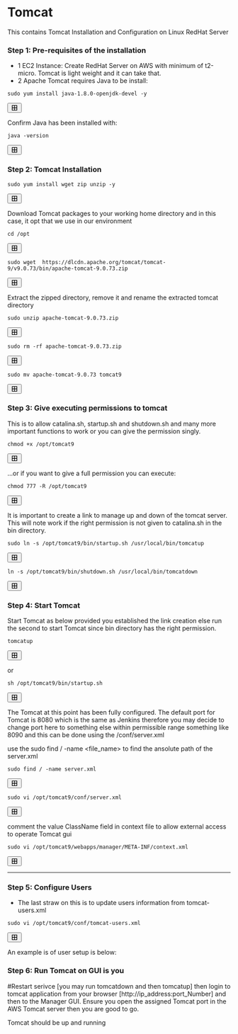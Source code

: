 # Tomcat
This contains Tomcat Installation and Configuration on Linux RedHat Server

### Step 1: Pre-requisites of the installation
* 1 EC2 Instance: Create RedHat Server on AWS with minimum of t2-micro. Tomcat is light weight and it can take that.
* 2 Apache Tomcat requires Java to be install:
<div>
  <pre><code>sudo yum install java-1.8.0-openjdk-devel -y</code></pre>
  <button onclick="navigator.clipboard.writeText('sudo yum install java-1.8.0-openjdk-devel -y')">
    <svg xmlns="http://www.w3.org/2000/svg" width="16" height="16" viewBox="0 0 24 24" fill="none" stroke="currentColor" stroke-width="2" stroke-linecap="round" stroke-linejoin="round"><path d="M4 4h8v8H4zM12 4h8v8h-8zM4 12h8v8H4zM12 12h8v8h-8z"/></svg>
  </button>
</div>
    
 Confirm Java has been installed with:
 <div>
  <pre><code>java -version</code></pre>
  <button onclick="navigator.clipboard.writeText('java -version')">
    <svg xmlns="http://www.w3.org/2000/svg" width="16" height="16" viewBox="0 0 24 24" fill="none" stroke="currentColor" stroke-width="2" stroke-linecap="round" stroke-linejoin="round"><path d="M4 4h8v8H4zM12 4h8v8h-8zM4 12h8v8H4zM12 12h8v8h-8z"/></svg>
  </button>
</div>
 
 ### Step 2: Tomcat Installation
 
  <div>
  <pre><code>sudo yum install wget zip unzip -y</code></pre>
  <button onclick="navigator.clipboard.writeText('sudo yum install wget zip unzip -y')">
    <svg xmlns="http://www.w3.org/2000/svg" width="16" height="16" viewBox="0 0 24 24" fill="none" stroke="currentColor" stroke-width="2" stroke-linecap="round" stroke-linejoin="round"><path d="M4 4h8v8H4zM12 4h8v8h-8zM4 12h8v8H4zM12 12h8v8h-8z"/></svg>
  </button>
</div>

 
Download Tomcat packages to your working home directory and in this case, it opt that we use in our environment

  <div>
  <pre><code>cd /opt</code></pre>
  <button onclick="navigator.clipboard.writeText('cd /opt')">
    <svg xmlns="http://www.w3.org/2000/svg" width="16" height="16" viewBox="0 0 24 24" fill="none" stroke="currentColor" stroke-width="2" stroke-linecap="round" stroke-linejoin="round"><path d="M4 4h8v8H4zM12 4h8v8h-8zM4 12h8v8H4zM12 12h8v8h-8z"/></svg>
  </button>
</div>

 <div>
  <pre><code>sudo wget  https://dlcdn.apache.org/tomcat/tomcat-9/v9.0.73/bin/apache-tomcat-9.0.73.zip</code></pre>
  <button onclick="navigator.clipboard.writeText('sudo wget  https://dlcdn.apache.org/tomcat/tomcat-9/v9.0.73/bin/apache-tomcat-9.0.73.zip ')">
    <svg xmlns="http://www.w3.org/2000/svg" width="16" height="16" viewBox="0 0 24 24" fill="none" stroke="currentColor" stroke-width="2" stroke-linecap="round" stroke-linejoin="round"><path d="M4 4h8v8H4zM12 4h8v8h-8zM4 12h8v8H4zM12 12h8v8h-8z"/></svg>
  </button>
</div>

Extract the zipped directory, remove it and rename the extracted tomcat directory

 <div>
  <pre><code>sudo unzip apache-tomcat-9.0.73.zip</code></pre>
  <button onclick="navigator.clipboard.writeText('sudo unzip apache-tomcat-9.0.73.zip')">
    <svg xmlns="http://www.w3.org/2000/svg" width="16" height="16" viewBox="0 0 24 24" fill="none" stroke="currentColor" stroke-width="2" stroke-linecap="round" stroke-linejoin="round"><path d="M4 4h8v8H4zM12 4h8v8h-8zM4 12h8v8H4zM12 12h8v8h-8z"/></svg>
  </button>
</div>

 <div>
  <pre><code>sudo rm -rf apache-tomcat-9.0.73.zip </code></pre>
  <button onclick="navigator.clipboard.writeText('sudo rm -rf apache-tomcat-9.0.73.zip ')">
    <svg xmlns="http://www.w3.org/2000/svg" width="16" height="16" viewBox="0 0 24 24" fill="none" stroke="currentColor" stroke-width="2" stroke-linecap="round" stroke-linejoin="round"><path d="M4 4h8v8H4zM12 4h8v8h-8zM4 12h8v8H4zM12 12h8v8h-8z"/></svg>
  </button>
</div>

 <div>
  <pre><code>sudo mv apache-tomcat-9.0.73 tomcat9</code></pre>
  <button onclick="navigator.clipboard.writeText('sudo mv apache-tomcat-9.0.73 tomcat9')">
    <svg xmlns="http://www.w3.org/2000/svg" width="16" height="16" viewBox="0 0 24 24" fill="none" stroke="currentColor" stroke-width="2" stroke-linecap="round" stroke-linejoin="round"><path d="M4 4h8v8H4zM12 4h8v8h-8zM4 12h8v8H4zM12 12h8v8h-8z"/></svg>
  </button>
</div>

### Step 3: Give executing permissions to tomcat
This is to allow catalina.sh, startup.sh and shutdown.sh and many more important functions to work or you can give the permission singly.

<div>
  <pre><code>chmod +x /opt/tomcat9</code></pre>
  <button onclick="navigator.clipboard.writeText('chmod +x /opt/tomcat9')">
    <svg xmlns="http://www.w3.org/2000/svg" width="16" height="16" viewBox="0 0 24 24" fill="none" stroke="currentColor" stroke-width="2" stroke-linecap="round" stroke-linejoin="round"><path d="M4 4h8v8H4zM12 4h8v8h-8zM4 12h8v8H4zM12 12h8v8h-8z"/></svg>
  </button>
</div>

...or if you want to give a full permission you can execute:

<div>
  <pre><code>chmod 777 -R /opt/tomcat9</code></pre>
  <button onclick="navigator.clipboard.writeText('chmod 777 -R /opt/tomcat9')">
    <svg xmlns="http://www.w3.org/2000/svg" width="16" height="16" viewBox="0 0 24 24" fill="none" stroke="currentColor" stroke-width="2" stroke-linecap="round" stroke-linejoin="round"><path d="M4 4h8v8H4zM12 4h8v8h-8zM4 12h8v8H4zM12 12h8v8h-8z"/></svg>
  </button>
</div>

It is important to create a link to manage up and down of the tomcat server. This will note work if the right permission is not given to catalina.sh in the bin directory.

<div>
  <pre><code>sudo ln -s /opt/tomcat9/bin/startup.sh /usr/local/bin/tomcatup</code></pre>
  <button onclick="navigator.clipboard.writeText('sudo ln -s /opt/tomcat9/bin/startup.sh /usr/local/bin/tomcatup')">
    <svg xmlns="http://www.w3.org/2000/svg" width="16" height="16" viewBox="0 0 24 24" fill="none" stroke="currentColor" stroke-width="2" stroke-linecap="round" stroke-linejoin="round"><path d="M4 4h8v8H4zM12 4h8v8h-8zM4 12h8v8H4zM12 12h8v8h-8z"/></svg>
  </button>
</div>

<div>
  <pre><code>ln -s /opt/tomcat9/bin/shutdown.sh /usr/local/bin/tomcatdown</code></pre>
  <button onclick="navigator.clipboard.writeText('ln -s /opt/tomcat9/bin/shutdown.sh /usr/local/bin/tomcatdown')">
    <svg xmlns="http://www.w3.org/2000/svg" width="16" height="16" viewBox="0 0 24 24" fill="none" stroke="currentColor" stroke-width="2" stroke-linecap="round" stroke-linejoin="round"><path d="M4 4h8v8H4zM12 4h8v8h-8zM4 12h8v8H4zM12 12h8v8h-8z"/></svg>
  </button>
</div>

### Step 4: Start Tomcat
Start Tomcat as below provided you established the link creation else run the second to start Tomcat since bin directory has the right permission.
<div>
  <pre><code>tomcatup</code></pre>
  <button onclick="navigator.clipboard.writeText('tomcatup')">
    <svg xmlns="http://www.w3.org/2000/svg" width="16" height="16" viewBox="0 0 24 24" fill="none" stroke="currentColor" stroke-width="2" stroke-linecap="round" stroke-linejoin="round"><path d="M4 4h8v8H4zM12 4h8v8h-8zM4 12h8v8H4zM12 12h8v8h-8z"/></svg>
  </button>
</div>

or

<div>
  <pre><code>sh /opt/tomcat9/bin/startup.sh</code></pre>
  <button onclick="navigator.clipboard.writeText('sh /opt/tomcat9/bin/startup.sh')">
    <svg xmlns="http://www.w3.org/2000/svg" width="16" height="16" viewBox="0 0 24 24" fill="none" stroke="currentColor" stroke-width="2" stroke-linecap="round" stroke-linejoin="round"><path d="M4 4h8v8H4zM12 4h8v8h-8zM4 12h8v8H4zM12 12h8v8h-8z"/></svg>
  </button>
</div>


The  Tomcat at this point has been fully configured. The default port for Tomcat is 8080 which is the same as Jenkins therefore you may decide to change port here to something else within permissible range something like 8090 and this can be done using the /conf/server.xml 

use the sudo find / -name <file_name>    to find the ansolute path of the server.xml

<div>
  <pre><code>sudo find / -name server.xml</code></pre>
  <button onclick="navigator.clipboard.writeText('sudo find / -name server.xml')">
    <svg xmlns="http://www.w3.org/2000/svg" width="16" height="16" viewBox="0 0 24 24" fill="none" stroke="currentColor" stroke-width="2" stroke-linecap="round" stroke-linejoin="round"><path d="M4 4h8v8H4zM12 4h8v8h-8zM4 12h8v8H4zM12 12h8v8h-8z"/></svg>
  </button>
</div>

   <Connector port="8090" protocol="HTTP/1.1"
               connectionTimeout="20000"
               redirectPort="8443" />

<div>
  <pre><code>sudo vi /opt/tomcat9/conf/server.xml</code></pre>
  <button onclick="navigator.clipboard.writeText('sudo vi /opt/tomcat9/conf/server.xml')">
    <svg xmlns="http://www.w3.org/2000/svg" width="16" height="16" viewBox="0 0 24 24" fill="none" stroke="currentColor" stroke-width="2" stroke-linecap="round" stroke-linejoin="round"><path d="M4 4h8v8H4zM12 4h8v8h-8zM4 12h8v8H4zM12 12h8v8h-8z"/></svg>
  </button>
</div>

comment the value ClassName field in context file to allow external access to operate Tomcat gui

<div>
  <pre><code>sudo vi /opt/tomcat9/webapps/manager/META-INF/context.xml</code></pre>
  <button onclick="navigator.clipboard.writeText('sudo vi /opt/tomcat9/webapps/manager/META-INF/context.xml')">
    <svg xmlns="http://www.w3.org/2000/svg" width="16" height="16" viewBox="0 0 24 24" fill="none" stroke="currentColor" stroke-width="2" stroke-linecap="round" stroke-linejoin="round"><path d="M4 4h8v8H4zM12 4h8v8h-8zM4 12h8v8H4zM12 12h8v8h-8z"/></svg>
  </button>
</div>

--------------------------------------------------------------------------------------------------------------------------
<!-- 
    <Valve className="org.apache.catalina.valves.RemoteAddrValve"
         allow="127\.\d+\.\d+\.\d+|::1|0:0:0:0:0:0:0:1" /> --> 

### Step 5: Configure Users
- The last straw on this is to update users information from tomcat-users.xml

<div>
  <pre><code>sudo vi /opt/tomcat9/conf/tomcat-users.xml</code></pre>
  <button onclick="navigator.clipboard.writeText('sudo vi /opt/tomcat9/conf/tomcat-users.xml')">
    <svg xmlns="http://www.w3.org/2000/svg" width="16" height="16" viewBox="0 0 24 24" fill="none" stroke="currentColor" stroke-width="2" stroke-linecap="round" stroke-linejoin="round"><path d="M4 4h8v8H4zM12 4h8v8h-8zM4 12h8v8H4zM12 12h8v8h-8z"/></svg>
  </button>
</div>

An example is of user setup is below:

<role rolename="manager-gui"/>
 <role rolename="manager-script"/>
 <role rolename="manager-jmx"/>
 <role rolename="manager-status"/>
 <user username="admin" password="admin123" roles="manager-gui, manager-script, manager-jmx, manager-status"/>
 <user username="Manager1" password="manager123" roles="manager-gui, manager-script"/>
 <user username="tomcat" password="s3cret" roles="manager-gui"/>

### Step 6: Run Tomcat on GUI is you 
#Restart serivce [you may run tomcatdown and then tomcatup] then login to tomcat application from your browser [http://ip_address:port_Number] and then to the Manager GUI. Ensure you open the assigned Tomcat port in the AWS Tomcat server then you are good to go.

Tomcat should be up and running
